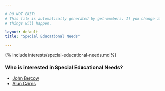 ```yaml
---

# DO NOT EDIT!
# This file is automatically generated by get-members. If you change it, bad
# things will happen.

layout: default
title: "Special Educational Needs"

---
```


{% include interests/special-educational-needs.md %}

### Who is interested in Special Educational Needs?


* [John Bercow](../members/john-bercow.html)
* [Alun Cairns](../members/alun-cairns.html)
